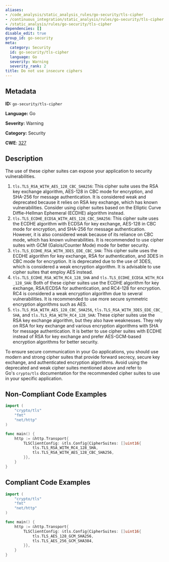 ```yaml
---
aliases:
- /code_analysis/static_analysis_rules/go-security/tls-cipher
- /continuous_integration/static_analysis/rules/go-security/tls-cipher
- /static_analysis/rules/go-security/tls-cipher
dependencies: []
disable_edit: true
group_id: go-security
meta:
  category: Security
  id: go-security/tls-cipher
  language: Go
  severity: Warning
  severity_rank: 2
title: Do not use insecure ciphers
---
```

<!--  SOURCED FROM https://github.com/DataDog/datadog-static-analyzer-rule-docs -->


## Metadata
**ID:** `go-security/tls-cipher`

**Language:** Go

**Severity:** Warning

**Category:** Security

**CWE**: [327](https://cwe.mitre.org/data/definitions/327.html)

## Description
The use of these cipher suites can expose your application to security vulnerabilities.

1.  `tls.TLS_RSA_WITH_AES_128_CBC_SHA256`: This cipher suite uses the RSA key exchange algorithm, AES-128 in CBC mode for encryption, and SHA-256 for message authentication. It is considered weak and deprecated because it relies on RSA key exchange, which has known vulnerabilities. Consider using cipher suites based on the Elliptic Curve Diffie-Hellman Ephemeral (ECDHE) algorithm instead.
2.  `tls.TLS_ECDHE_ECDSA_WITH_AES_128_CBC_SHA256`: This cipher suite uses the ECDHE algorithm with ECDSA for key exchange, AES-128 in CBC mode for encryption, and SHA-256 for message authentication. However, it is also considered weak because of its reliance on CBC mode, which has known vulnerabilities. It is recommended to use cipher suites with GCM (Galois/Counter Mode) mode for better security.
3.  `tls.TLS_ECDHE_RSA_WITH_3DES_EDE_CBC_SHA`: This cipher suite uses the ECDHE algorithm for key exchange, RSA for authentication, and 3DES in CBC mode for encryption. It is deprecated due to the use of 3DES, which is considered a weak encryption algorithm. It is advisable to use cipher suites that employ AES instead.
4.  `tls.TLS_ECDHE_RSA_WITH_RC4_128_SHA` and `tls.TLS_ECDHE_ECDSA_WITH_RC4_128_SHA`: Both of these cipher suites use the ECDHE algorithm for key exchange, RSA/ECDSA for authentication, and RC4-128 for encryption. RC4 is considered a weak encryption algorithm due to several vulnerabilities. It is recommended to use more secure symmetric encryption algorithms such as AES.
5.  `tls.TLS_RSA_WITH_AES_128_CBC_SHA256`, `tls.TLS_RSA_WITH_3DES_EDE_CBC_SHA`, and `tls.TLS_RSA_WITH_RC4_128_SHA`: These cipher suites use the RSA key exchange algorithm, but they also have weaknesses. They rely on RSA for key exchange and various encryption algorithms with SHA for message authentication. It is better to use cipher suites with ECDHE instead of RSA for key exchange and prefer AES-GCM-based encryption algorithms for better security.

To ensure secure communication in your Go applications, you should use modern and strong cipher suites that provide forward secrecy, secure key exchange, and authenticated encryption algorithms. Avoid using the deprecated and weak cipher suites mentioned above and refer to Go's `crypto/tls` documentation for the recommended cipher suites to use in your specific application.


## Non-Compliant Code Examples
```go
import (
	"crypto/tls"
	"fmt"
	"net/http"
)

func main() {
	http := &http.Transport{
		TLSClientConfig: &tls.Config{CipherSuites: []uint16{
			tls.TLS_RSA_WITH_RC4_128_SHA,
			tls.TLS_RSA_WITH_AES_128_CBC_SHA256,
		}},
	}
}
```

## Compliant Code Examples
```go
import (
	"crypto/tls"
	"fmt"
	"net/http"
)

func main() {
	http := &http.Transport{
		TLSClientConfig: &tls.Config{CipherSuites: []uint16{
			tls.TLS_AES_128_GCM_SHA256,
			tls.TLS_AES_256_GCM_SHA384,
		}},
	}
}
```
